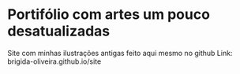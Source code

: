 # Portifólio com artes um pouco desatualizadas
Site com minhas ilustrações antigas feito aqui mesmo no github
Link: brigida-oliveira.github.io/site
